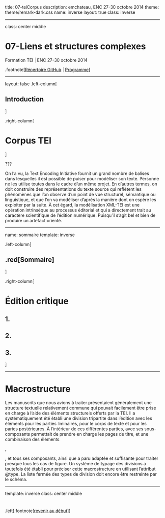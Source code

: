 title: 07-teiCorpus
description: emchateau, ENC 27-30 octobre 2014
theme: theme/remark-dark.css
name: inverse
layout: true
class: inverse

---

class: center middle

# 07-Liens et structures complexes
Formation TEI | ENC 27-30 octobre 2014

.footnote[[Répertoire GitHub](https://github.com/emchateau/formEnc2014-10) | [Programme](00-programme.html)]

---

layout: false
.left-column[
  ## Introduction
]

.right-column[
# Corpus TEI

]

???

On l’a vu, la Text Encoding Initiative fournit un grand nombre de balises dans lesquelles il est possible de puiser pour modéliser son texte. Personne ne les utilise toutes dans le cadre d’un même projet. En d’autres termes, on doit construire des représentations du texte source qui reflètent les phénomènes que l’on observe d’un point de vue structurel, sémantique ou linguistique, et que l’on va modéliser d’après la manière dont on espère les exploiter par la suite. À cet égard, la modélisation XML-TEI est une opération intrinsèque au processus éditorial et qui a directement trait au caractère scientifique de l’édition numérique. Puisqu’il s’agit bel et bien de produire un artefact orienté.

---

name: sommaire
template: inverse

.left-column[
##  .red[Sommaire]
]

.right-column[
# Édition critique

## 1.

## 2.

## 3.
]

---

# Macrostructure

Les manuscrits que nous avions à traiter présentaient généralement une structure textuelle relativement commune qui pouvait facilement être prise en charge à l’aide des éléments structurels offerts par la TEI. Il a systématiquement été établi une division tripartite dans l’édition avec les éléments <front> pour les parties liminaires, <body> pour le corps de texte et <back> pour les paries postérieures. À l’intérieur de ces différentes parties, <titlePage> avec ses sous-composants permettait de prendre en charge les pages de titre, et une combinaison des éléments <div>, <p>, <list> et tous ses composants, ainsi que <seg> a paru adaptée et suffisante pour traiter presque tous les cas de figure. Un système de typage des divisions a toutefois été établi pour préciser cette macrostructure en utilisant l’attribut @type. La liste fermée des types de division doit encore être restreinte par le schéma.

---

template: inverse
class: center middle

#

.left[.footnote[[revenir au début](#index)]]
